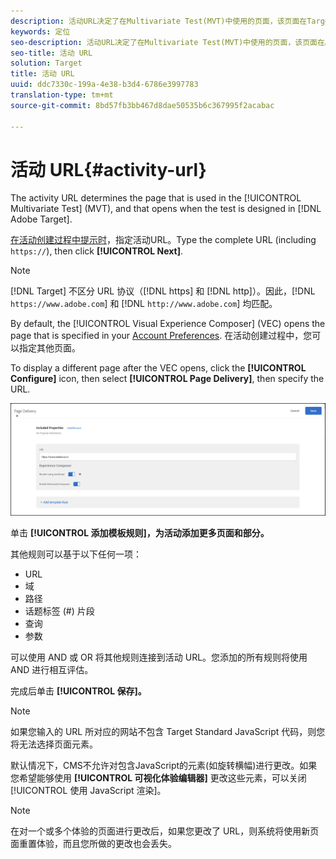 ```yaml
---
description: 活动URL决定了在Multivariate Test(MVT)中使用的页面，该页面在Target中设计测试时打开。
keywords: 定位
seo-description: 活动URL决定了在Multivariate Test(MVT)中使用的页面，该页面在Adobe Target中设计测试时打开。
seo-title: 活动 URL
solution: Target
title: 活动 URL
uuid: ddc7330c-199a-4e38-b3d4-6786e3997783
translation-type: tm+mt
source-git-commit: 8bd57fb3bb467d8dae50535b6c367995f2acabac

---
```



# 活动 URL{#activity-url}

The activity URL determines the page that is used in the [!UICONTROL Multivariate Test] (MVT), and that opens when the test is designed in [!DNL Adobe Target].

[在活动创建过程中提示时](/help/c-activities/c-multivariate-testing/t-create-multivariate-test/create-multivariate-test.md)，指定活动URL。Type the complete URL (including `https://`), then click **[!UICONTROL Next]**.

>[!NOTE]
>
>[!DNL Target] 不区分 URL 协议（[!DNL https] 和 [!DNL http]）。因此，[!DNL `https://www.adobe.com`] 和 [!DNL `http://www.adobe.com`] 均匹配。

By default, the [!UICONTROL Visual Experience Composer] (VEC) opens the page that is specified in your [Account Preferences](/help/administrating-target/r-target-account-preferences/target-account-preferences.md). 在活动创建过程中，您可以指定其他页面。

To display a different page after the VEC opens, click the **[!UICONTROL Configure]** icon, then select **[!UICONTROL Page Delivery]**, then specify the URL.

![“页面交付”对话框](/help/c-activities/c-multivariate-testing/t-create-multivariate-test/assets/url-config.png)

单击 **[!UICONTROL 添加模板规则]，为活动添加更多页面和部分。**

其他规则可以基于以下任何一项：

* URL
* 域
* 路径
* 话题标签 (#) 片段
* 查询
* 参数

可以使用 AND 或 OR 将其他规则连接到活动 URL。您添加的所有规则将使用 AND 进行相互评估。

完成后单击 **[!UICONTROL 保存]。**

>[!NOTE]
>
>如果您输入的 URL 所对应的网站不包含 Target Standard JavaScript 代码，则您将无法选择页面元素。

默认情况下，CMS不允许对包含JavaScript的元素(如旋转横幅)进行更改。如果您希望能够使用 **[!UICONTROL 可视化体验编辑器]** 更改这些元素，可以关闭[!UICONTROL 使用 JavaScript 渲染]。

>[!NOTE]
>
>在对一个或多个体验的页面进行更改后，如果您更改了 URL，则系统将使用新页面重置体验，而且您所做的更改也会丢失。